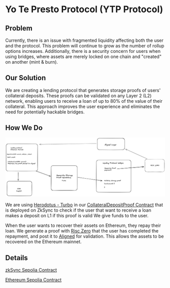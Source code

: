 # Yo Te Presto Protocol (YTP Protocol)

## Problem

Currently, there is an issue with fragmented liquidity affecting both the user and the protocol. This problem will continue to grow as the number of rollup options increases. Additionally, there is a security concern for users when using bridges, where assets are merely locked on one chain and "created" on another (mint & burn).

## Our Solution

We are creating a lending protocol that generates storage proofs of users' collateral deposits. These proofs can be validated on any Layer 2 (L2) network, enabling users to receive a loan of up to 80% of the value of their collateral.
This approach improves the user experience and eliminates the need for potentially hackable bridges.

## How We Do

![YTPP](./ytp-diagram.jpeg)

We are using [Herodotus - Turbo](https://docs.herodotus.dev/herodotus-docs/developers/turbo) in our [CollateralDepositProof Contract](./ytp_foundry/src/CollateralDepositProof.sol) that is deployed on ZkSync to check if the user that want to receive a loan makes a deposit on L1
if this proof is valid We give funds to the user.

When the user wants to recover their assets on Ethereum, they repay their loan. We generate a proof with [Risc Zero](https://www.risczero.com/get-started) that the user has completed the repayment, and post it to [Aligned](https://docs.alignedlayer.com/) for validation. This allows the assets to be recovered on the Ethereum mainnet.

## Details

[zkSync Sepolia Contract](https://sepolia.explorer.zksync.io/address/0x8F04b1Bc12B8FEE3Bd748E035020cD21CBb691E9#contract)

[Ethereum Sepolia Contract](https://sepolia.etherscan.io/tx/0xcfa746e8fd5040d4a8d20ba2be34fa69dc6e53f9a306a8dff922e849d54fcfc8)
